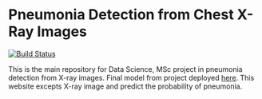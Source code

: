 # Pneumonia Detection from Chest X-Ray Images

[![Build Status](https://travis-ci.com/bbuluttekin/MSc-Project.svg?token=RcebH1XAMAqxktUi4a3r&branch=master)](https://travis-ci.com/bbuluttekin/MSc-Project)

This is the main repository for Data Science, MSc project in pneumonia detection from X-ray images. Final model from project deployed [here](https://bbuluttekin.github.io/MSc-Project). This website excepts X-ray image and predict the probability of pneumonia.